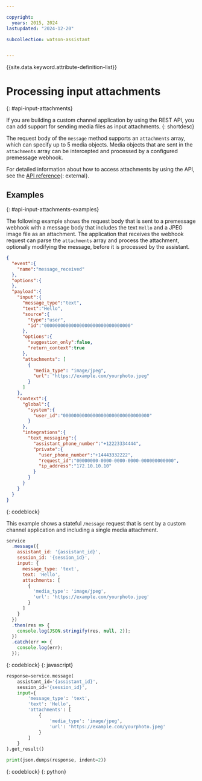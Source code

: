 ```yaml
---

copyright:
  years: 2015, 2024
lastupdated: "2024-12-20"

subcollection: watson-assistant


---
```


{{site.data.keyword.attribute-definition-list}}

# Processing input attachments
{: #api-input-attachments}

If you are building a custom channel application by using the REST API, you can add support for sending media files as input attachments.
{: shortdesc}

The request body of the `message` method supports an `attachments` array, which can specify up to 5 media objects. Media objects that are sent in the `attachments` array can be intercepted and processed by a configured premessage webhook.

For detailed information about how to access attachments by using the API, see the [API reference](/apidocs/assistant-v2#message){: external}.

## Examples
{: #api-input-attachments-examples}

The following example shows the request body that is sent to a premessage webhook with a message body that includes the text `Hello` and a JPEG image file as an attachment. The application that receives the webhook request can parse the `attachments` array and process the attachment, optionally modifying the message, before it is processed by the assistant.

```json
{
  "event":{
    "name":"message_received"
  },
  "options":{
  },
  "payload":{
    "input":{
      "message_type":"text",
      "text":"Hello",
      "source":{
        "type":"user",
        "id":"00000000000000000000000000000000"
      },
      "options":{
        "suggestion_only":false,
        "return_context":true
      },
      "attachments": [
        {
          "media_type": "image/jpeg",
          "url": "https://example.com/yourphoto.jpeg"
        }
      ]
    },
    "context":{
      "global":{
        "system":{
          "user_id":"00000000000000000000000000000000"
        }
      },
      "integrations":{
        "text_messaging":{
          "assistant_phone_number":"+12223334444",
          "private":{
            "user_phone_number":"+14443332222",
            "request_id":"00000000-0000-0000-0000-000000000000",
            "ip_address":"172.10.10.10"
          }
        }
      }
    }
  }
}
```
{: codeblock}

This example shows a stateful `/message` request that is sent by a custom channel application and including a single media attachment.

```javascript
service
  .message({
    assistant_id: '{assistant_id}',
    session_id: '{session_id}',
    input: {
      message_type: 'text',
      text: 'Hello',
      attachments: [
        {
          'media_type': 'image/jpeg',
          'url': 'https://example.com/yourphoto.jpeg'
        }
      ]
    }
  })
  .then(res => {
    console.log(JSON.stringify(res, null, 2));
  })
  .catch(err => {
    console.log(err);
  });
```
{: codeblock}
{: javascript}

```python
response=service.message(
    assistant_id='{assistant_id}',
    session_id='{session_id}',
    input={
        'message_type': 'text',
        'text': 'Hello',
        'attachments': [
            {
                'media_type': 'image/jpeg',
                'url': 'https://example.com/yourphoto.jpeg'
            }
        ]
    }
).get_result()

print(json.dumps(response, indent=2))
```
{: codeblock}
{: python}
